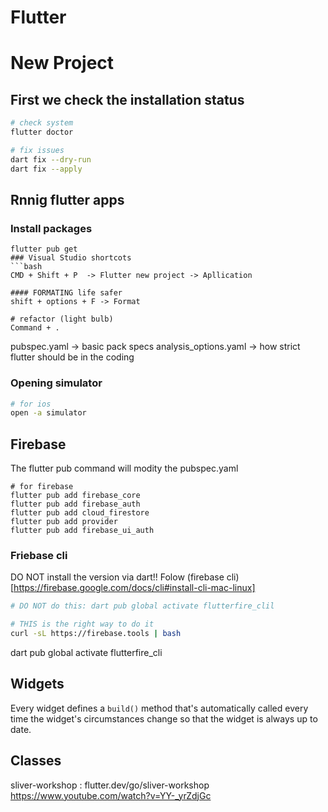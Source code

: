 # Flutter

# New Project
## First we check the installation status
```bash
# check system
flutter doctor

# fix issues
dart fix --dry-run
dart fix --apply
```
## Rnnig flutter apps
### Install packages
```
flutter pub get
### Visual Studio shortcots
```bash
CMD + Shift + P  -> Flutter new project -> Apllication

#### FORMATING life safer
shift + options + F -> Format

# refactor (light bulb)
Command + .

```
pubspec.yaml -> basic pack specs
analysis_options.yaml  -> how strict flutter should be in the coding

### Opening simulator
```bash
# for ios
open -a simulator
```

## Firebase
The flutter pub command will modity the pubspec.yaml
```
# for firebase
flutter pub add firebase_core
flutter pub add firebase_auth
flutter pub add cloud_firestore
flutter pub add provider
flutter pub add firebase_ui_auth
```
### Friebase cli
DO NOT install the version via dart!!
Folow (firebase cli)[https://firebase.google.com/docs/cli#install-cli-mac-linux]
```bash
# DO NOT do this: dart pub global activate flutterfire_clil

# THIS is the right way to do it
curl -sL https://firebase.tools | bash
```
dart pub global activate flutterfire_cli

## Widgets
Every widget defines a `build()` method that's automatically called every time the widget's circumstances change so that the widget is always up to date.


## Classes
sliver-workshop : flutter.dev/go/sliver-workshop
https://www.youtube.com/watch?v=YY-_yrZdjGc
